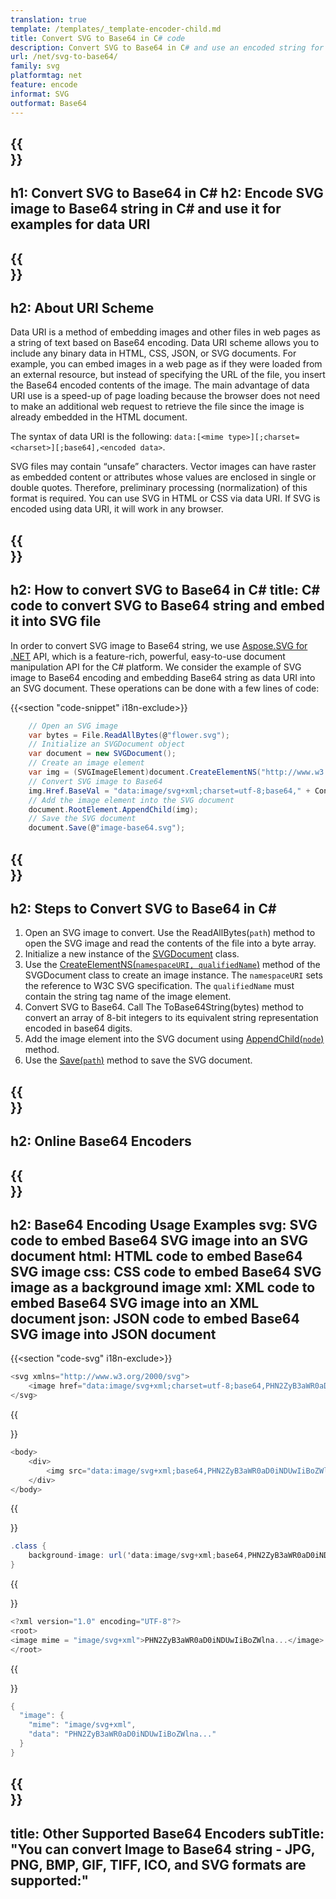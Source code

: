 ```yaml
---
translation: true
template: /templates/_template-encoder-child.md
title: Convert SVG to Base64 in C# code
description: Convert SVG to Base64 in C# and use an encoded string for data URI. Embed it into HTML, CSS, XML, JSON and others.
url: /net/svg-to-base64/
family: svg
platformtag: net
feature: encode
informat: SVG
outformat: Base64
---
```


{{<section banner>}}
---
h1: Convert SVG to Base64 in C#
h2: Encode SVG image to Base64 string in C# and use it for examples for data URI
---

{{<section overview>}}
---
h2: About URI Scheme
---

Data URI is a method of embedding images and other files in web pages as a string of text based on Base64 encoding. Data URI scheme allows you to include any binary data in HTML, CSS, JSON, or SVG documents. For example, you can embed images in a web page as if they were loaded from an external resource, but instead of specifying the URL of the file, you insert the Base64 encoded contents of the image. The main advantage of data URI use is a speed-up of page loading because the browser does not need to make an additional web request to retrieve the file since the image is already embedded in the HTML document.

The syntax of data URI is the following: `data:[<mime type>][;charset=<charset>][;base64],<encoded data>`.

SVG files may contain “unsafe” characters. Vector images can have raster as embedded content or attributes whose values are enclosed in single or double quotes. Therefore, preliminary processing (normalization) of this format is required. You can use SVG in HTML or CSS via data URI. If SVG is encoded using data URI, it will work in any browser. 

{{<section code-text>}}
---
h2: How to convert SVG to Base64 in C#
title: C# code to convert SVG to Base64 string and embed it into SVG file
---

In order to convert SVG image to Base64 string, we use [Aspose.SVG for .NET](https://products.aspose.com/svg/net/) API, which is a feature-rich, powerful, easy-to-use document manipulation API for the C# platform. We consider the example of SVG image to Base64 encoding and embedding Base64 string as data URI into an SVG document. These operations can be done with a few lines of code:

{{<section "code-snippet" i18n-exclude>}}

```cs
    // Open an SVG image
    var bytes = File.ReadAllBytes(@"flower.svg");
    // Initialize an SVGDocument object
    var document = new SVGDocument();
    // Create an image element
    var img = (SVGImageElement)document.CreateElementNS("http://www.w3.org/2000/svg", "image");
    // Convert SVG image to Base64
    img.Href.BaseVal = "data:image/svg+xml;charset=utf-8;base64," + Convert.ToBase64String(bytes);
    // Add the image element into the SVG document
    document.RootElement.AppendChild(img);
    // Save the SVG document
    document.Save(@"image-base64.svg");
```

{{<section steps>}}
---
h2: Steps to Convert SVG to Base64 in C#
---

1. Open an SVG image to convert. Use the ReadAllBytes(`path`) method to open the SVG image and read the contents of the file into a byte array. 
1. Initialize a new instance of the [SVGDocument](https://reference.aspose.com/svg/net/aspose.svg/svgdocument/svgdocument/#constructor) class. 
1. Use the [CreateElementNS(`namespaceURI, qualifiedName`)](https://reference.aspose.com/svg/net/aspose.svg.dom/document/createelementns/#createelementns) method of the SVGDocument class to create an image instance. The `namespaceURI` sets the reference to W3C SVG specification. The `qualifiedName` must contain the string tag name of the image element.
1. Convert SVG to Base64. Call The ToBase64String(bytes) method to convert an array of 8-bit integers to its equivalent string representation encoded in base64 digits.
1. Add the image element into the SVG document using [AppendChild(`node`)](https://reference.aspose.com/svg/net/aspose.svg.dom/node/appendchild/) method.
1. Use the [Save(`path`)](https://reference.aspose.com/svg/net/aspose.svg/svgdocument/save/) method to save the SVG document.


{{<section online-encoder>}}
---
h2: Online Base64 Encoders
---

{{<section examples>}}
---
h2: Base64 Encoding Usage Examples
svg: SVG code to embed Base64 SVG image into an SVG document
html: HTML code to embed Base64 SVG image
css: CSS code to embed Base64 SVG image as a background image
xml: XML code to embed Base64 SVG image into an XML document
json: JSON code to embed Base64 SVG image into JSON document
---

{{<section "code-svg" i18n-exclude>}}

```cs
<svg xmlns="http://www.w3.org/2000/svg">
	<image href="data:image/svg+xml;charset=utf-8;base64,PHN2ZyB3aWR0aD0iNDUwIiBoZWlna..." alt="Blue flower"/>
</svg>
```

{{<section code-html>}}

```cs
<body>
    <div>
        <img src="data:image/svg+xml;base64,PHN2ZyB3aWR0aD0iNDUwIiBoZWlna..." alt="Blue flower">
    </div>
</body>
```

{{<section code-css>}}

```cs
.class {
    background-image: url('data:image/svg+xml;base64,PHN2ZyB3aWR0aD0iNDUwIiBoZWlna...');
}
```

{{<section code-xml>}}

```cs
<?xml version="1.0" encoding="UTF-8"?>
<root>
<image mime = "image/svg+xml">PHN2ZyB3aWR0aD0iNDUwIiBoZWlna...</image>
</root>
```

{{<section code-json>}}

```cs
{
  "image": {
    "mime": "image/svg+xml",
    "data": "PHN2ZyB3aWR0aD0iNDUwIiBoZWlna..."
  }
}
```

{{<section other-encoders>}}
---
title: Other Supported Base64 Encoders
subTitle: "You can convert Image to Base64 string - JPG, PNG, BMP, GIF, TIFF, ICO, and SVG formats are supported:"
---